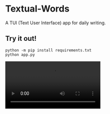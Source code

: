 # Textual-Words

A TUI (Text User Interface) app for daily writing.

## Try it out!

```
python -m pip install requirements.txt
python app.py
```


<video src='https://github.com/anze3db/textual-writer/assets/513444/6c85f4fc-ae45-475d-9ed0-3d1b12031cf0' />
